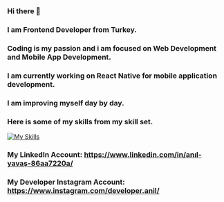 ### Hi there 👋

### I am Frontend Developer from Turkey.

### Coding is my passion and i am focused on Web Development and Mobile App Development.

### I am currently working on React Native for mobile application development. 

### I am improving myself day by day.

### Here is some of my skills from my skill set.

[![My Skills](https://skillicons.dev/icons?i=js,html,css,bootstrap,nodejs,firebase,git,java,react,mongodb,redux,graphql,ts,apollo)](https://skillicons.dev)


### My LinkedIn Account: https://www.linkedin.com/in/anıl-yavaş-86aa7220a/
### My Developer Instagram Account: https://www.instagram.com/developer.anil/


